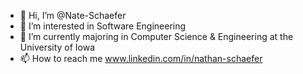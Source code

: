 - 👋 Hi, I’m @Nate-Schaefer
- 👀 I’m interested in Software Engineering
- 🌱 I’m currently majoring in Computer Science & Engineering at the University of Iowa
- 📫 How to reach me www.linkedin.com/in/nathan-schaefer

<!---
Nate-Schaefer/Nate-Schaefer is a ✨ special ✨ repository because its `README.md` (this file) appears on your GitHub profile.
You can click the Preview link to take a look at your changes.
--->
